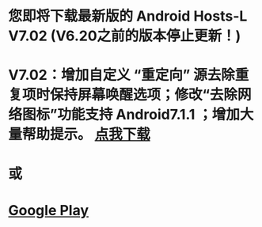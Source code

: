 您即将下载最新版的 Android Hosts-L V7.02 (V6.20之前的版本停止更新！)
===============
V7.02：增加自定义 “重定向” 源去除重复项时保持屏幕唤醒选项；修改“去除网络图标”功能支持 Android7.1.1 ；增加大量帮助提示。
[点我下载](https://github.com/lack006/Android-Hosts-L/raw/master/apk/Android_Hosts-L.apk)
===============
或
===============
[Google Play](https://play.google.com/store/apps/details?id=com.lack006.hosts_l)
===============

